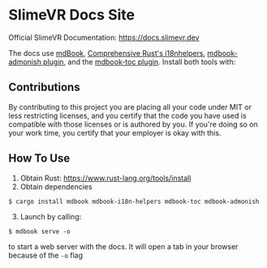# SlimeVR Docs Site

Official SlimeVR Documentation: https://docs.slimevr.dev

The docs use [mdBook](https://github.com/rust-lang/mdBook), [Comprehensive Rust's i18nhelpers](https://github.com/google/mdbook-i18n-helpers), [mdbook-admonish plugin](https://github.com/tommilligan/mdbook-admonish), and the [mdbook-toc plugin](https://github.com/badboy/mdbook-toc). Install both tools with:

## Contributions

By contributing to this project you are placing all your code under MIT or less restricting licenses, and you certify that the code you have used is compatible with those licenses or is authored by you. If you're doing so on your work time, you certify that your employer is okay with this.

## How To Use


1. Obtain Rust: https://www.rust-lang.org/tools/install
2. Obtain dependencies

```shell
$ cargo install mdbook mdbook-i18n-helpers mdbook-toc mdbook-admonish
```
3. Launch by calling:

```shell
$ mdbook serve -o
```

to start a web server with the docs. It will open a tab in your browser because of the ``-o`` flag
